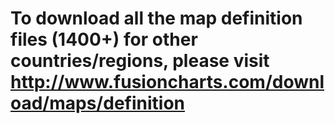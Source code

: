 # To download all the map definition files (1400+) for other countries/regions, please visit http://www.fusioncharts.com/download/maps/definition
